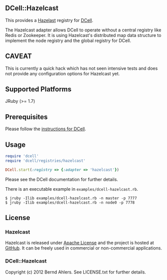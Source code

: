 DCell::Hazelcast
----------------

This provides a [Hazelast](http://www.hazelcast.com/) registry for
[DCell](https://github.com/celluloid/dcell).

The Hazelcast adapter allows DCell to operate without a central registry like
Redis or Zookeeper. It is using Hazelcast's distributed map data structure to
implement the node registry and the global registry for DCell.

CAVEAT
------

This is currently a quick hack which has not seen intensive tests and does not
provide any configuration options for Hazelcast yet.

Supported Platforms
-------------------

JRuby (>= 1.7)

Prerequisites
-------------

Please follow the [instructions for DCell](https://github.com/celluloid/dcell).

Usage
-----

```ruby
require 'dcell'
require 'dcell/registries/hazelcast'

DCell.start(:registry => {:adapter => 'hazelcast'})
```

Please see the DCell documentation for further details.

There is an executable example in `examples/dcell-hazelcast.rb`.

    $ jruby -Ilib examples/dcell-hazelcast.rb -n master -p 7777
    $ jruby -Ilib examples/dcell-hazelcast.rb -n node0 -p 7778

License
-------

### Hazelcast

Hazelcast is released under [Apache License](http://www.apache.org/licenses/LICENSE-2.0)
and the project is hosted at [GitHub](https://github.com/hazelcast).
It can be freely used in commercial or non-commercial applications.

### DCell::Hazelcast

Copyright (c) 2012 Bernd Ahlers. See LICENSE.txt for further details.
